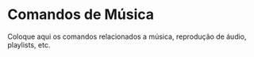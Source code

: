 # Comandos de Música
Coloque aqui os comandos relacionados a música, reprodução de áudio, playlists, etc.